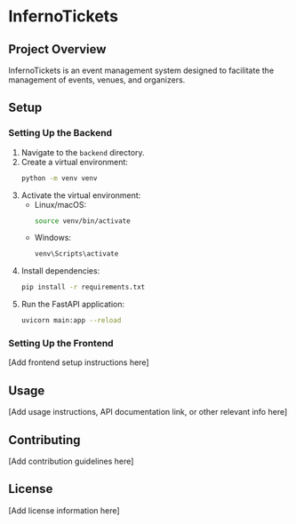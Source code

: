 # InfernoTickets

## Project Overview
InfernoTickets is an event management system designed to facilitate the management of events, venues, and organizers.

## Setup
### Setting Up the Backend
1. Navigate to the `backend` directory.
2. Create a virtual environment: 
   ```bash
   python -m venv venv
   ```
3. Activate the virtual environment: 
   - Linux/macOS: 
     ```bash
     source venv/bin/activate
     ```
   - Windows: 
     ```bash
     venv\Scripts\activate
     ```
4. Install dependencies: 
   ```bash
   pip install -r requirements.txt
   ```
5. Run the FastAPI application: 
   ```bash
   uvicorn main:app --reload
   ```

### Setting Up the Frontend
[Add frontend setup instructions here]

## Usage
[Add usage instructions, API documentation link, or other relevant info here]

## Contributing
[Add contribution guidelines here]

## License
[Add license information here]
